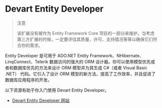 # Devart Entity Developer

> 注意
>
> 该扩展没有被作为 Entity Framework Core 项目的一部分来维护。当考虑第三方扩展的时候，一定要评估其质量、许可、支持情况等等以确保它们符合你的需求。

Entity Developer 是可用于 ADO.NET Entity Framework、NHibernate、LinqConnect、Telerik 数据访问的强大的 ORM 设计器。你可以使用模型优先或者和数据库优先的方法来设计 ORM 模型并为其生成 C#（或者 Visual Basic .NET） 代码。它引入了设计 ORM 模型的新方法，提高了工作效率，并且促进了数据库应用程序的开发。

以下资源有助于你入门使用 Devart Entity Developer。

* [Devart Entity Developer 网站](https://www.devart.com/entitydeveloper/)